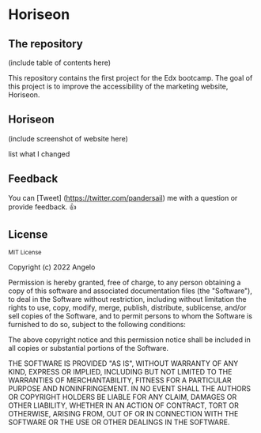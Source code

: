 # Horiseon
## The repository

(include table of contents here)

This repository contains the first project for the Edx bootcamp. The goal of this project is to improve the accessibility of the marketing website, Horiseon.

## Horiseon

(include screenshot of website here)

list what I changed

## Feedback

You can [Tweet] (https://twitter.com/pandersail) me with a question or provide feedback. :+1:

## License

<sub>MIT License

Copyright (c) 2022 Angelo

Permission is hereby granted, free of charge, to any person obtaining a copy
of this software and associated documentation files (the "Software"), to deal
in the Software without restriction, including without limitation the rights
to use, copy, modify, merge, publish, distribute, sublicense, and/or sell
copies of the Software, and to permit persons to whom the Software is
furnished to do so, subject to the following conditions:

The above copyright notice and this permission notice shall be included in all
copies or substantial portions of the Software.

THE SOFTWARE IS PROVIDED "AS IS", WITHOUT WARRANTY OF ANY KIND, EXPRESS OR
IMPLIED, INCLUDING BUT NOT LIMITED TO THE WARRANTIES OF MERCHANTABILITY,
FITNESS FOR A PARTICULAR PURPOSE AND NONINFRINGEMENT. IN NO EVENT SHALL THE
AUTHORS OR COPYRIGHT HOLDERS BE LIABLE FOR ANY CLAIM, DAMAGES OR OTHER
LIABILITY, WHETHER IN AN ACTION OF CONTRACT, TORT OR OTHERWISE, ARISING FROM,
OUT OF OR IN CONNECTION WITH THE SOFTWARE OR THE USE OR OTHER DEALINGS IN THE
SOFTWARE.</sub>
